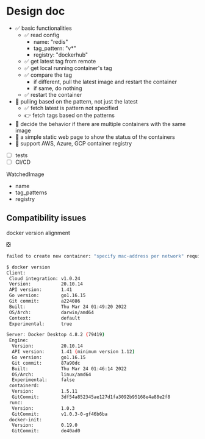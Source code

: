 # Design doc
- ✅ basic functionalities
    - ✅ read config
        - name: "redis"
        - tag_pattern: "v*"
        - registry: "dockerhub"
    - ✅ get latest tag from remote
    - ✅ get local running container's tag
    - ✅ compare the tag
        - if different, pull the latest image and restart the container
        - if same, do nothing
    - ✅ restart the container
- 🚧 pulling based on the pattern, not just the latest
    - ✅ fetch latest is pattern not specified
    - 👉 fetch tags based on the patterns
- 🚧 decide the behavior if there are multiple containers with the same image
- 🚧 a simple static web page to show the status of the containers
- 🚧 support AWS, Azure, GCP container registry
- [ ] tests
- [ ] CI/CD

WatchedImage
- name
- tag_patterns
- registry



## Compatibility issues

docker version alignment

❎

```bash
failed to create new container: "specify mac-address per network" requires API version 1.44, but the Docker daemon API version is 1.41
```

```bash
$ docker version
Client:
 Cloud integration: v1.0.24
 Version:           20.10.14
 API version:       1.41
 Go version:        go1.16.15
 Git commit:        a224086
 Built:             Thu Mar 24 01:49:20 2022
 OS/Arch:           darwin/amd64
 Context:           default
 Experimental:      true

Server: Docker Desktop 4.8.2 (79419)
 Engine:
  Version:          20.10.14
  API version:      1.41 (minimum version 1.12)
  Go version:       go1.16.15
  Git commit:       87a90dc
  Built:            Thu Mar 24 01:46:14 2022
  OS/Arch:          linux/amd64
  Experimental:     false
 containerd:
  Version:          1.5.11
  GitCommit:        3df54a852345ae127d1fa3092b95168e4a88e2f8
 runc:
  Version:          1.0.3
  GitCommit:        v1.0.3-0-gf46b6ba
 docker-init:
  Version:          0.19.0
  GitCommit:        de40ad0
```
